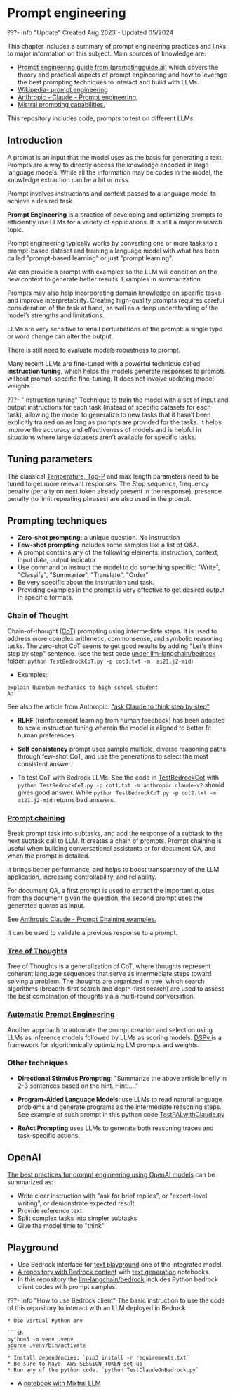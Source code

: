 # Prompt engineering

???- info "Update"
    Created Aug 2023 - Updated 05/2024

This chapter includes a summary of prompt engineering practices and links to major information on this subject. Main sources of knowledge are:

* [Prompt engineering guide from (promptingguide.ai)](https://www.promptingguide.ai) which covers the theory and practical aspects of prompt engineering and how to leverage the best prompting techniques to interact and build with LLMs.
* [Wikipedia- prompt engineering](https://en.wikipedia.org/wiki/Prompt_engineering)
* [Anthropic - Claude - Prompt engineering.](https://docs.anthropic.com/claude/docs/prompt-engineering)
* [Mistral prompting capabilities.](https://docs.mistral.ai/guides/prompting_capabilities/)

This repository includes code, prompts to test on different LLMs.

## Introduction

A prompt is an input that the model uses as the basis for generating a text. Prompts are a way to directly access the knowledge encoded in large language models. While all the information may be codes in the model, the knowledge extraction can be a hit or miss.

Prompt involves instructions and context passed to a language model to achieve a desired task.

**Prompt Engineering** is a practice of developing and optimizing prompts to efficiently use LLMs for a variety of applications. It is still a major research topic.

Prompt engineering typically works by converting one or more tasks to a prompt-based dataset and training a language model with what has been called "prompt-based learning" or just "prompt learning".

We can provide a prompt with examples so the LLM will condition on the new context to generate better results. Examples in summarization.

Prompts may also help incorporating domain knowledge on specific tasks and improve interpretability. Creating high-quality prompts requires careful consideration of the task at hand, as well as a deep understanding of the model’s strengths and limitations.

LLMs are very sensitive to small perturbations of the prompt: a single typo or word change can alter the output.

There is still need to evaluate models robustness to prompt.

Many recent LLMs are fine-tuned with a powerful technique called **instruction tuning**, which helps the models generate responses to prompts without prompt-specific fine-tuning. It does not involve updating model weights.

???- "Instruction tuning"
    Technique to train the model with a set of input and output instructions for each task (instead of specific datasets for each task), allowing the model to generalize to new tasks that it hasn’t been explicitly trained on as long as prompts are provided for the tasks. It helps improve the accuracy and effectiveness of models and is helpful in situations where large datasets aren’t available for specific tasks.

## Tuning parameters

The classical [Temperature, Top-P](./index.md/#common-llm-inference-parameter-definitions) and max length parameters need to be tuned to get more relevant responses. The Stop sequence, frequency penalty (penalty on next token already present in the response), presence penalty (to limit repeating phrases) are also used in the prompt.

## Prompting techniques

* **Zero-shot prompting:** a unique question. No instruction
* **Few-shot prompting** includes some samples like a list of Q&A. 
* A prompt contains any of the following elements: instruction, context, input data, output indicator
* Use command to instruct the model to do something specific: "Write", "Classify", "Summarize", "Translate", "Order"
* Be very specific about the instruction and task. 
* Providing examples in the prompt is very effective to get desired output in specific formats.

### Chain of Thought

Chain-of-thought ([CoT](https://www.promptingguide.ai/techniques/cot)) prompting using intermediate steps.  It is used to address more complex arithmetic, commonsense, and symbolic reasoning tasks. The zero-shot CoT seems to get good results by adding "Let's think step by step" sentence. (see the test code [under llm-langchain/bedrock folder](https://github.com/jbcodeforce/ML-studies/blob/master/llm-langchain/bedrock/TestBedrockCoT.py): `python TestBedrockCoT.py -p cot3.txt -m  ai21.j2-mid`)

* Examples:

```
explain Quantum mechanics to high school student
A:
```

See also the article from Anthropic: ["ask Claude to think step by step"](https://docs.anthropic.com/claude/docs/ask-claude-to-think-step-by-step)

* **RLHF** (reinforcement learning from human feedback) has been adopted to scale instruction tuning wherein the model is aligned to better fit human preferences.

* **Self consistency** prompt uses sample multiple, diverse reasoning paths through few-shot CoT, and use the generations to select the most consistent answer.

* To test CoT with Bedrock LLMs. See the code in [TestBedrockCot](https://github.com/jbcodeforce/ML-studies/tree/master/llm-langchain/bedrock/) with `python TestBedrockCoT.py -p cot1.txt -m anthropic.claude-v2`  should gives good answer. While `python TestBedrockCoT.py -p cot2.txt -m  ai21.j2-mid` returns bad answers.

### [Prompt chaining](https://www.promptingguide.ai/techniques/prompt_chaining)

Break prompt task into subtasks, and add the response of a subtask to the next subtask call to LLM. It creates a chain of prompts. Prompt chaining is useful when building conversational assistants or for document QA, and when the prompt is detailed.

It brings better performance, and helps to boost transparency of the LLM application, increasing controllability, and reliability.

For document QA, a first prompt is used to extract the important quotes from the document given the question, the second prompt uses the generated quotes as input.

See [Anthropic Claude - Prompt Chaining examples.](https://docs.anthropic.com/claude/docs/prompt-chaining)

It can be used to validate a previous response to a prompt.

### [Tree of Thoughts](https://www.promptingguide.ai/techniques/tot) 

Tree of Thoughts is a generalization of CoT, where thoughts represent coherent language sequences that serve as intermediate steps toward solving a problem.
The thoughts are organized in tree, which search algorithms (breadth-first search and depth-first search) are used to assess the best combination of thoughts via a multi-round conversation.

### [Automatic Prompt Engineering](https://www.promptingguide.ai/techniques/ape)

Another approach to automate the prompt creation and selection using LLMs as inference models followed by LLMs as scoring models. [DSPy ](https://github.com/stanfordnlp/dspy) is a framework for algorithmically optimizing LM prompts and weights. 

### Other techniques

* **Directional Stimulus Prompting**: "Summarize the above article briefly in 2-3 sentences based on the hint. Hint:...."

* **Program-Aided Language Models**: use LLMs to read natural language problems and generate programs as the intermediate reasoning steps. See example of such prompt in this python code [TestPALwithClaude.py](ttps://github.com/jbcodeforce/ML-studies/tree/master/llm-langchain/bedrock/TestPALwithClaude.py)

* **ReAct Prompting** uses LLMs to generate both reasoning traces and task-specific actions.

## OpenAI

[The best practices for prompt engineering using OpenAI models](https://platform.openai.com/docs/guides/prompt-engineering) can be summarized as:

* Write clear instruction with "ask for brief replies", or "expert-level writing", or demonstrate expected result.
* Provide reference text
* Split complex tasks into simpler subtasks
* Give the model time to "think"


## Playground

* Use Bedrock interface for [text playground](https://us-west-2.console.aws.amazon.com/bedrock/home?region=us-west-2#/text-playground) one of the integrated model.
* [A repository with Bedrock content](https://github.com/aws-samples/amazon-bedrock-workshop.git) with [text generation](https://github.com/aws-samples/amazon-bedrock-workshop/tree/main/01_Generation) notebooks.
* In this repository the [llm-langchain/bedrock](https://github.com/jbcodeforce/ML-studies/tree/master/llm-langchain/bedrock) includes  Python bedrock client codes with prompt samples.

???- Info "How to use Bedrock client"
    The basic instruction to use the code of this repository to interact with an LLM deployed in Bedrock

    * Use virtual Python env

    ```sh
    python3 -m venv .venv
    source .venv/bin/activate
    ```
    * Install dependencies: `pip3 install -r requirements.txt`
    * Be sure to have  AWS_SESSION_TOKEN set up
    * Run any of the python code. `python TestClaudeOnBedrock.py`

* A [notebook with Mixtral LLM](https://github.com/dair-ai/Prompt-Engineering-Guide/blob/main/notebooks/pe-mixtral-introduction.ipynb)

